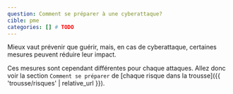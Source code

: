 ```yaml
---
question: Comment se préparer à une cyberattaque?
cible: pme
categories: [] # TODO
---
```

Mieux vaut prévenir que guérir, mais, en cas de cyberattaque, certaines mesures peuvent réduire leur impact. 

Ces mesures sont cependant différentes pour chaque attaques. Allez donc voir la section `Comment se préparer` de [chaque risque dans la trousse]({{ 'trousse/risques' | relative_url }}).  
